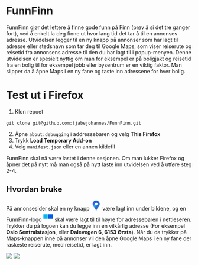 # FunnFinn
FunnFinn gjør det lettere å finne gode funn på Finn (prøv å si det tre ganger fort), ved å enkelt la deg finne ut hvor lang tid det tar å til en annonses adresse. Utvidelsen legger til en ny knapp på annonser som har lagt til adresse eller stedsnavn som tar deg til Google Maps, som viser reiserute og reisetid fra annonsens adresse til den du har lagt til i popup-menyen. Denne utvidelsen er spesielt nyttig om man for eksempel er på boligjakt og reisetid fra en bolig til for eksempel jobb eller bysentrum er en viktig faktor. Man slipper da å åpne Maps i en ny fane og taste inn adressene for hver bolig.


# Test ut i Firefox

1. Klon repoet
```
git clone git@github.com:tjabejohannes/FunnFinn.git
```
2. Åpne `about:debugging` i addressebaren og velg **This Firefox**
3. Trykk **Load Temporary Add-on**
4. Velg `manifest.json` eller en annen kildefil

FunnFinn skal nå være lastet i denne sesjonen. Om man lukker Firefox og åpner det på nytt må man også på nytt laste inn utvidelsen ved å utføre steg 2-4.

## Hvordan bruke

På annonsesider skal en ny knapp <img src="https://github.com/tjabejohannes/FunnFinn/blob/main/PaaFinn/images/MapsGoogle.png" width=27> være lagt inn under bildene, og en FunnFinn-logo <img src="https://github.com/tjabejohannes/FunnFinn/blob/main/PaaFinn/icons/funnfinn.png" width="27"> skal være lagt til til høyre for adressebaren i nettleseren. Trykker du på logoen kan du legge inn en vilkårlig adresse (For eksempel **Oslo Sentralstasjon**, eller **Dalevegen 6, 6153 Ørsta**). Når du da trykker på Maps-knappen inne på annonser vil den åpne Google Maps i en ny fane der raskeste reiserute, med reisetid, er lagt inn.

<img src="https://i.imgur.com/A8Kp3jY.png">
<img src="https://i.imgur.com/JYSFpga.png">
